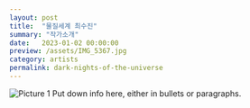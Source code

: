 ```yaml
---
layout: post
title:  "물질세계 최수진"
summary: "작가소개"
date:   2023-01-02 00:00:00
preview: /assets/IMG_5367.jpg
category: artists
permalink: dark-nights-of-the-universe
---
```


![Picture 1](/assets/header-9.jpeg)
Put down info here, either in bullets or paragraphs.
